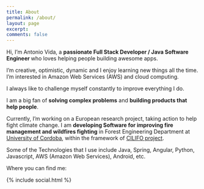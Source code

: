 ```yaml
---
title: About
permalink: /about/
layout: page
excerpt: 
comments: false
---
```


Hi, I’m Antonio Vida, a <b>passionate Full Stack Developer / Java Software Engineer </b> who loves helping people building awesome apps.

I’m creative, optimistic, dynamic and I enjoy learning new things all the time. I’m interested in Amazon Web Services (AWS) and cloud computing.

I always like to challenge myself constantly to improve everything I do.

I am a big fan of <strong>solving complex problems</strong> and <strong>building products that help people</strong>.

Currently, I’m working on a European research project, taking action to help fight climate change. I am <strong>developing Software for improving fire management and wildfires fighting</strong> in Forest Engineering Department at <a href="https://www.uco.es/organiza/departamentos/ingforestal/index_en.php" target="_blank">University of Cordoba</a>, within the framework of <a href="http://cilifo.eu/?lang=en" target="_blank">CILIFO project</a>.

Some of the Technologies that I use include Java, Spring, Angular, Python, Javascript, AWS (Amazon Web Services), Android, etc.

Where you can find me:

{% include social.html %}
